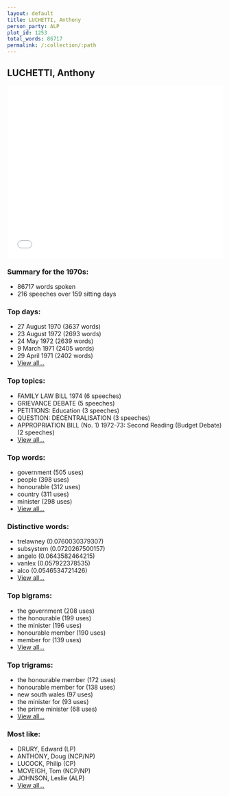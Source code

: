 ```yaml
---
layout: default
title: LUCHETTI, Anthony
person_party: ALP
plot_id: 1253
total_words: 86717
permalink: /:collection/:path
---
```


## LUCHETTI, Anthony

<iframe width="100%" height="400" frameborder="0" scrolling="no" src="//plot.ly/~wragge/1253.embed"></iframe>


### Summary for the 1970s:

* 86717 words spoken
* 216 speeches over 159 sitting days


### Top days:

* 27 August 1970 (3637 words)
* 23 August 1972 (2693 words)
* 24 May 1972 (2639 words)
* 9 March 1971 (2405 words)
* 29 April 1971 (2402 words)
* [View all...](days/)


### Top topics:

* FAMILY LAW BILL 1974 (6 speeches)
* GRIEVANCE DEBATE (5 speeches)
* PETITIONS: Education (3 speeches)
* QUESTION: DECENTRALISATION (3 speeches)
* APPROPRIATION BILL (No. 1) 1972-73: Second Reading (Budget Debate) (2 speeches)
* [View all...](topics/)


### Top words:

* government (505 uses)
* people (398 uses)
* honourable (312 uses)
* country (311 uses)
* minister (298 uses)
* [View all...](words/)


### Distinctive words:

* trelawney (0.0760030379307)
* subsystem (0.0720267500157)
* angelo (0.0643582464215)
* vanlex (0.057922378535)
* alco (0.0546534721426)
* [View all...](sig_words/)


### Top bigrams:

* the government (208 uses)
* the honourable (199 uses)
* the minister (196 uses)
* honourable member (190 uses)
* member for (139 uses)
* [View all...](bigrams/)


### Top trigrams:

* the honourable member (172 uses)
* honourable member for (138 uses)
* new south wales (97 uses)
* the minister for (93 uses)
* the prime minister (68 uses)
* [View all...](trigrams/)


### Most like:

* DRURY, Edward (LP)
* ANTHONY, Doug (NCP/NP)
* LUCOCK, Philip (CP)
* MCVEIGH, Tom (NCP/NP)
* JOHNSON, Leslie (ALP)
* [View all...](similarities/)
